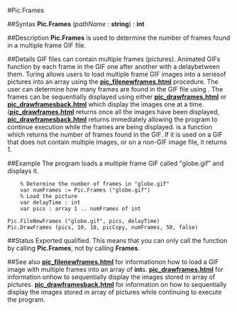 
#Pic.Frames

##Syntax
**Pic.Frames** (*pathName* : **string**) : **int**



##Description
**Pic.Frames** is used to determine the number of frames found in a multiple frame GIF file.



##Details
GIF files can contain multiple frames (pictures).  Animated GIFs function by each frame in the GIF one after another with a delaybetween them.
Turing allows users to load multiple frame GIF images into a seriesof pictures into an array using the **[pic_filenewframes.html](Pic.FileNewFrames)** procedure.  The user can determine how many frames are found in the GIF file using **[](Pic.Frames)**.  The frames can be sequentially displayed using either **[pic_drawframes.html](Pic.DrawFrames)** or **[pic_drawframesback.html](Pic.DrawFramesBack)** which display the images one at a time.(**[pic_drawframes.html](Pic.DrawFrames)** returns once all the images have been displayed, **[pic_drawframesback.html](Pic.DrawFramesBack)** returns immediately allowing the program to continue execution while the frames are being displayed.
**[](Pic.Frames)** is a function which returns the number of frames found in the GIF.  If it is used on a GIF that does not contain multiple images, or on a non-GIF image file, it returns 1.



##Example
The program loads a multiple frame GIF called "globe.gif" and displays it.


        % Determine the number of frames in "globe.gif"
        var numFrames := Pic.Frames ("globe.gif")
        % Load the picture
        var delayTime : int
        var pics : array 1 .. numFrames of int

	Pic.FileNewFrames ("globe.gif", pics, delayTime)
	Pic.DrawFrames (pics, 10, 10, picCopy, numFrames, 50, false)
##Status
Exported qualified.
This means that you can only call the function by calling **Pic.Frames**, not by calling **Frames**.



##See also
**[pic_filenewframes.html](Pic.FileNewFrames)** for informationon how to load a GIF image with multiple frames into an array of **int**s.
**[pic_drawframes.html](Pic.DrawFrames)** for information onhow to sequentially display the images stored in array of pictures.
**[pic_drawframesback.html](Pic.DrawFramesBack)** for information on how to sequentially display the images stored in array of pictures while continuing to execute the program.


